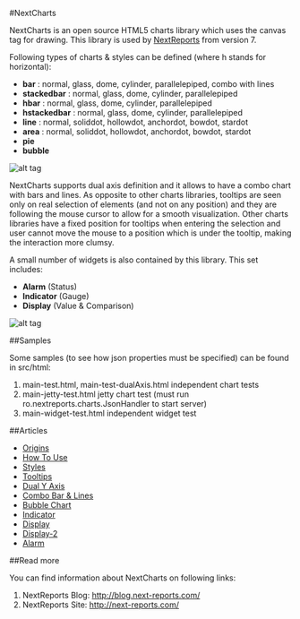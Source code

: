 #NextCharts

NextCharts is an open source HTML5 charts library which uses the canvas tag for drawing. This library is used by [NextReports](https://github.com/nextreports/nextreports) from version 7.

Following types of charts & styles can be defined (where h stands for horizontal):  
  
* __bar__ : normal, glass, dome, cylinder, parallelepiped, combo with lines  
* __stackedbar__ : normal, glass, dome, cylinder, parallelepiped  
* __hbar__ : normal, glass, dome, cylinder, parallelepiped  
* __hstackedbar__ : normal, glass, dome, cylinder, parallelepiped  
* __line__ : normal, soliddot, hollowdot, anchordot, bowdot, stardot  
* __area__ : normal, soliddot, hollowdot, anchordot, bowdot, stardot  
* __pie__  
* __bubble__

![alt tag](http://2.bp.blogspot.com/-ouJicYwR4D0/Uv3pAiWORgI/AAAAAAAAJDo/a6RxWpXU3QM/s1600/NextServerCharts-white.png)

NextCharts supports dual axis definition and it allows to have a combo chart with bars and lines. As opposite to other charts libraries, tooltips are seen only on real selection of elements (and not on any position) and they are following the mouse cursor to allow for a smooth visualization. Other charts libraries have a fixed position for tooltips when entering the selection and user cannot move the mouse to  a position which is under the tooltip, making the interaction more clumsy.

A small number of widgets is also contained by this library. This set includes:

* __Alarm__ (Status)
* __Indicator__ (Gauge)
* __Display__ (Value & Comparison)

![alt tag](http://2.bp.blogspot.com/-1lSssWLMPOs/U5hWOr0pwWI/AAAAAAAAJf8/Eof9uAbvvm4/s1600/a2.png)

##Samples

Some samples (to see how json properties must be specified) can be found in src/html:

1. main-test.html, main-test-dualAxis.html    independent chart tests
2. main-jetty-test.html                       jetty chart test (must run ro.nextreports.charts.JsonHandler to start server)
3. main-widget-test.html                      independent widget test   

##Articles

* [Origins](http://blog.next-reports.com/2014/02/nextcharts-new-html5-library-for.html)
* [How To Use](http://blog.next-reports.com/2014/02/nextcharts-developer-perspective.html)
* [Styles](http://blog.next-reports.com/2014/02/nextcharts-styles.html)
* [Tooltips](http://blog.next-reports.com/2014/03/nextcharts-tooltip-messages.html)
* [Dual Y Axis](http://blog.next-reports.com/2014/10/nextcharts-dual-y-axis.html)
* [Combo Bar & Lines](http://blog.next-reports.com/2014/02/nextcharts-combo-bar-line-charts.html)
* [Bubble Chart](http://blog.next-reports.com/2014/03/nextreports-creating-bubble-chart.html)
* [Indicator](http://blog.next-reports.com/2014/05/nextcharts-indicator.html)
* [Display](http://blog.next-reports.com/2014/05/nextcharts-display-widget.html)
* [Display-2](http://blog.next-reports.com/2014/08/display-revisited.html)
* [Alarm](http://blog.next-reports.com/2014/06/nextcharts-alarm-widget.html)

##Read more

You can find information about NextCharts on following links:

1. NextReports Blog: http://blog.next-reports.com/
2. NextReports Site: http://next-reports.com/

